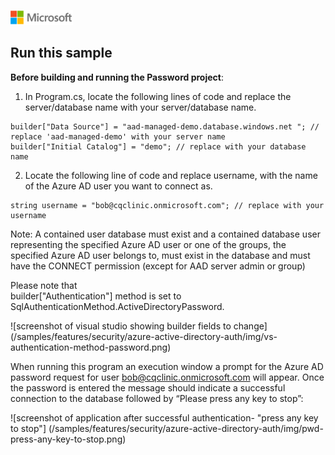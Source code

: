 ![](./media/solutions-microsoft-logo-small.png)
## Run this sample

**Before building and running the Password project**:
1.	In Program.cs, locate the following lines of code and replace the server/database name with your server/database name.
```
builder["Data Source"] = "aad-managed-demo.database.windows.net "; // replace 'aad-managed-demo' with your server name
builder["Initial Catalog"] = "demo"; // replace with your database name
```
2.	Locate the following line of code and replace username, with the name of the Azure AD user you want to connect as.
```
string username = "bob@cqclinic.onmicrosoft.com"; // replace with your username
```
Note: A contained user database must exist and a contained database user representing the specified Azure AD user or one of the groups, the specified Azure AD user belongs to, must exist in the database and must have the CONNECT permission (except for AAD server admin or group)

Please note that  
builder["Authentication"] method is set to SqlAuthenticationMethod.ActiveDirectoryPassword.

![screenshot of visual studio showing builder fields to change] (/samples/features/security/azure-active-directory-auth/img/vs-authentication-method-password.png)

When running this program an execution window a prompt for the Azure AD password request for user bob@cqclinic.onmicrosoft.com will appear. Once the password is entered the message should indicate a successful connection to the database followed by “Please press any key to stop”:

![screenshot of application after successful authentication- "press any key to stop"] (/samples/features/security/azure-active-directory-auth/img/pwd-press-any-key-to-stop.png)
